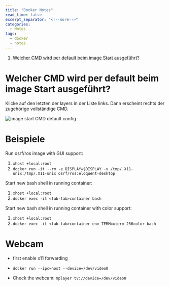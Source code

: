 ```yaml
---
title: "Docker Notes"
read_time: false
excerpt_separator: "<!--more-->"
categories:
  - Notes
tags:
  - docker
  - notes
---
```


1. [Welcher CMD wird per default beim image Start ausgeführt?](#welcher-cmd-wird-per-default-beim-image-start-ausgeführt) 
 
# Welcher CMD wird per default beim image Start ausgeführt? 

Klicke auf den letzten der layers in der Liste links. Dann erscheint rechts der zugehörige vollständige CMD.

![image start CMD default config](https://i.ibb.co/QcRnxP8/Screenshot-from-2021-08-16-04-53-12.png)

# Beispiele

Run osrf/ros image with GUI support:
1. `xhost +local:root`
2. `docker run -it --rm -e DISPLAY=$DISPLAY -v /tmp/.X11-unix:/tmp/.X11-unix osrf/ros:eloquent-desktop`  

Start new bash shell in running container:
1. `xhost +local:root`
2. `docker exec -it <tab-tab>container bash` 


Start new bash shell in running container with color support:
1. `xhost +local:root`
2. `docker exec -it <tab-tab>container env TERM=xterm-256color bash`

# Webcam

- first enable x11 forwarding

- `docker run --ipc=host --device=/dev/video0`

- Check the webcam: `mplayer tv://device=/dev/video0`
